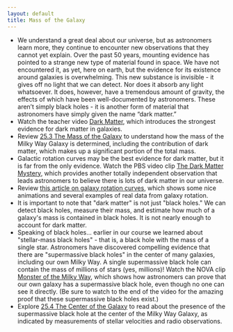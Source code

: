 ```yaml
---
layout: default
title: Mass of the Galaxy
---
```


- We understand a great deal about our universe, but as astronomers learn more, they continue to encounter new observations that they cannot yet explain. Over the past 50 years, mounting evidence has pointed to a strange new type of material found in space. We have not encountered it, as yet, here on earth, but the evidence for its existence around galaxies is overwhelming. This new substance is invisible - it gives off no light that we can detect. Nor does it absorb any light whatsoever. It does, however, have a tremendous amount of gravity, the effects of which have been well-documented by astronomers. These aren’t simply black holes - it is another form of material that astronomers have simply given the name “dark matter.”
- Watch the teacher video [Dark Matter](https://youtu.be/KCd-OmbM30U?si=WB8Drq60zIOuHBSL), which introduces the strongest evidence for dark matter in galaxies. 
- Review [25.3 The Mass of the Galaxy](https://openstax.org/books/astronomy-2e/pages/25-3-the-mass-of-the-galaxy) to understand how the mass of the Milky Way Galaxy is determined, including the contribution of dark matter, which makes up a significant portion of the total mass.
- Galactic rotation curves may be the best evidence for dark matter, but it is far from the only evidence. Watch the PBS video clip [The Dark Matter Mystery](https://youtu.be/V0zXdXhFT3k), which provides another totally independent observation that leads astronomers to believe there is lots of dark matter in our universe.
- Review [this article on galaxy rotation curves](https://docs.google.com/document/d/1Ov08uDzDLZBD5_fKjPA6n41Wn-g87RJYc7evuzSBKto/edit?usp=sharing), which shows some nice animations and several examples of real data from galaxy rotation.
- It is important to note that "dark matter" is not just "black holes." We can detect black holes, measure their mass, and estimate how much of a galaxy's mass is contained in black holes. It is not nearly enough to account for dark matter.
- Speaking of black holes... earlier in our course we learned about "stellar-mass black holes" - that is, a black hole with the mass of a single star. Astronomers have discovered compelling evidence that there are "supermassive black holes" in the center of many galaxies, including our own Milky Way. A single supermassive black hole can contain the mass of millions of stars (yes, millions)! Watch the NOVA clip [Monster of the Milky Way](https://drive.google.com/open?id=1CbI0NjgyMxRmLkxylyIgd0s1VScKX1jx), which shows how astronomers can prove that our own galaxy has a supermassive black hole, even though no one can see it directly. (Be sure to watch to the end of the video for the amazing proof that these supermassive black holes exist.)
- Explore [25.4 The Center of the Galaxy](https://openstax.org/books/astronomy-2e/pages/25-4-the-center-of-the-galaxy) to read about the presence of the supermassive black hole at the center of the Milky Way Galaxy, as indicated by measurements of stellar velocities and radio observations.
